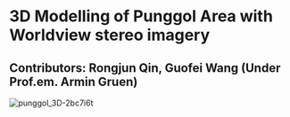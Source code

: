 # 3D Modelling of Punggol Area with Worldview stereo imagery
## Contributors: Rongjun Qin, Guofei Wang (Under Prof.em. Armin Gruen)
![punggol_3D-2bc7i6t](https://user-images.githubusercontent.com/32317924/125025570-e772d480-e050-11eb-92a1-0580d7650bf3.png)
